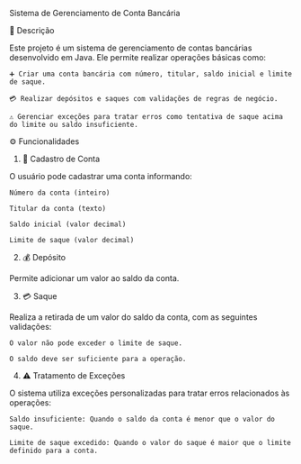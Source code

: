 Sistema de Gerenciamento de Conta Bancária

🔎 Descrição

Este projeto é um sistema de gerenciamento de contas bancárias desenvolvido em Java. Ele permite realizar operações básicas como:

    ➕ Criar uma conta bancária com número, titular, saldo inicial e limite de saque.

    💳 Realizar depósitos e saques com validações de regras de negócio.

    ⚠️ Gerenciar exceções para tratar erros como tentativa de saque acima do limite ou saldo insuficiente.

⚙️ Funcionalidades

1. 📝 Cadastro de Conta

O usuário pode cadastrar uma conta informando:

    Número da conta (inteiro)

    Titular da conta (texto)

    Saldo inicial (valor decimal)

    Limite de saque (valor decimal)

2. 💰 Depósito

Permite adicionar um valor ao saldo da conta.

3. 💳 Saque

Realiza a retirada de um valor do saldo da conta, com as seguintes validações:

    O valor não pode exceder o limite de saque.

    O saldo deve ser suficiente para a operação.

4. ⚠️ Tratamento de Exceções

O sistema utiliza exceções personalizadas para tratar erros relacionados às operações:

    Saldo insuficiente: Quando o saldo da conta é menor que o valor do saque.

    Limite de saque excedido: Quando o valor do saque é maior que o limite definido para a conta.
